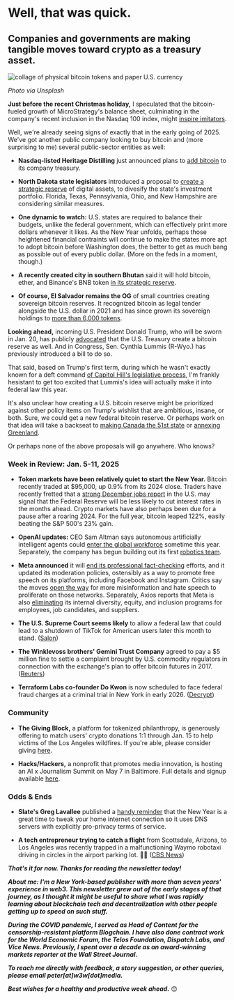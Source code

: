 # Well, that was quick.
## Companies and governments are making tangible moves toward crypto as a treasury asset.

![collage of physical bitcoin tokens and paper U.S. currency](https://w3w.news/img/bestpicko3500.jpg)

*Photo via Unsplash*

**Just before the recent Christmas holiday,** I speculated that the bitcoin-fueled growth of MicroStrategy's balance sheet, culminating in the company's recent inclusion in the Nasdaq 100 index, might [inspire imitators](https://w3wnews.substack.com/p/are-microstrategy-imitators-on-the).

Well, we're already seeing signs of exactly that in the early going of 2025. We've got another public company looking to buy bitcoin and (more surprising to me) several public-sector entities as well:

- **Nasdaq-listed Heritage Distilling** just announced plans to [add bitcoin](https://decrypt.co/300469/publicly-traded-distiller-launching-bitcoin-reserve) to its company treasury.  

- **North Dakota state legislators** introduced a proposal to [create a strategic reserve](https://decrypt.co/300499/north-dakota-considers-state-bitcoin-treasury) of digital assets, to divesify the state's investment portfolio. Florida, Texas, Pennsylvania, Ohio, and New Hampshire are considering similar measures.

- **One dynamic to watch:** U.S. states are required to balance their budgets, unlike the federal government, which can effectively print more dollars whenever it likes. As the New Year unfolds, perhaps those heightened financial contraints will continue to make the states more apt to adopt bitcoin before Washington does, the better to get as much bang as possible out of every public dollar. (More on the feds in a moment, though.)

- **A recently created city in southern Bhutan** said it will hold bitcoin, ether, and Binance's BNB token [in its strategic reserve](https://www.coindesk.com/business/2025/01/10/bhutan-s-crypto-reserve-could-pave-way-for-economic-growth-in-other-countries?_gl=1*1u8q1sm*_up*MQ..*_ga*ODIxNTUzODU5LjE3MzY3MDA4Mjk.*_ga_VM3STRYVN8*MTczNjcwMDgyOC4xLjAuMTczNjcwMDgyOC4wLjAuODAxNzEzMDk3).

- **Of course, El Salvador remains the OG** of small countries creating sovereign bitcoin reserves. It recognized bitcoin as legal tender alongside the U.S. dollar in 2021 and has since grown its sovereign holdings to [more than 6,000 tokens](https://www.msn.com/en-us/money/economy/el-salvador-s-nayib-bukele-ready-to-buy-america-s-bitcoin-at-a-discount/ar-BB1r9yMw).

**Looking ahead,** incoming U.S. President Donald Trump, who will be sworn in Jan. 20, has publicly [advocated](https://www.forbes.com/sites/digital-assets/2024/12/14/trump-confirms-bitcoin-reserve-plans-15-trillion-price-boom-predicted/) that the U.S. Treasury create a bitcoin reserve as well. And in Congress, Sen. Cynthia Lummis (R-Wyo.) has previously introduced a bill to do so.

That said, based on Trump's first term, during which he wasn't exactly known for a deft command [of Capitol Hill's legislative process](https://www.nbcnews.com/politics/donald-trump/fact-check-trump-says-he-passed-more-bills-most-presidents-n771116), I'm frankly hesistant to get too excited that Lummis's idea will actually make it into federal law this year.

It's also unclear how creating a U.S. bitcoin reserve might be prioritized against other policy items on Trump's wishlist that are ambitious, insane, or both. Sure, we could get a new federal bitcoin reserve. Or perhaps work on that idea will take a backseat to [making Canada the 51st state](https://apnews.com/article/canada-trump-us-state-131dcff58a8f56116765f160d9f35460) or [annexing Greenland](https://www.nytimes.com/2025/01/11/business/trump-greenland-cost.html).

Or perhaps none of the above proposals will go anywhere. Who knows?

### Week in Review: Jan. 5-11, 2025

- **Token markets have been relatively quiet to start the New Year.** Bitcoin recently traded at $95,000, up 0.9% from its 2024 close. Traders have recently fretted that a [strong December jobs report](https://www.yahoo.com/news/december-jobs-report-u-added-152805621.html) in the U.S. may signal that the Federal Reserve will be less likely to cut interest rates in the months ahead. Crypto markets have also perhaps been due for a pause after a roaring 2024. For the full year, bitcoin leaped 122%, easily beating the S&P 500's 23% gain.

- **OpenAI updates:** CEO Sam Altman says autonomous artificially intelligent agents could [enter the global workforce](https://www.axios.com/2025/01/10/ai-agents-sam-altman-workers) sometime this year. Separately, the company has begun building out its first [robotics team](https://venturebeat.com/ai/openai-has-begun-building-out-its-robotics-team/).

- **Meta announced** it will [end its professional fact-checking](https://edition.cnn.com/2025/01/07/tech/meta-hateful-conduct-policy-update-fact-check/index.html) efforts, and it updated its moderation policies, ostensibly as a way to promote free speech on its platforms, including Facebook and Instagram. Critics say the moves [open the way](https://www.salon.com/2025/01/08/mark-zuckerbergs-meta-makeover-maga-grandpa-is-about-to-get-much-worse/) for more misinformation and hate speech to proliferate on those networks. Separately, Axios reports that Meta is also [eliminating](https://www.platformer.news/meta-kills-dei-program-diversity-inclusion/) its internal diversity, equity, and inclusion programs for employees, job candidates, and suppliers.  

- **The U.S. Supreme Court seems likely** to allow a federal law that could lead to a shutdown of TikTok for American users later this month to stand. ([Salon](https://www.salon.com/2025/01/10/leaning-toward-tiktok-shutdown-reports/?in_brief=true))

- **The Winklevoss brothers' Gemini Trust Company** agreed to pay a $5 million fine to settle a complaint brought by U.S. commodity regulators in connection with the exchange's plan to offer bitcoin futures in 2017. ([Reuters](https://www.yahoo.com/tech/gemini-agrees-5-million-fine-165823188.html))

- **Terraform Labs co-founder Do Kwon** is now scheduled to face federal fraud charges at a criminal trial in New York in early 2026. ([Decrypt](https://decrypt.co/300453/do-kwon-terra-trial-what-you-need-know))

### Community

- **The Giving Block,** a platform for tokenized philanthropy, is generously offering to match users' crypto donations 1:1 through Jan. 15 to help victims of the Los Angeles wildfires. If you're able, please consider giving [here]( https://thegivingblock.com/campaigns/la-wildfires/).

- **Hacks/Hackers,** a nonprofit that promotes media innovation, is hosting an AI x Journalism Summit on May 7 in Baltimore. Full details and signup available [here](https://lu.ma/gxdhtufs?ref=hackshackers.com).

### Odds & Ends

- **Slate's Greg Lavallee** published a [handy reminder](https://slate.com/technology/2024/12/internet-kids-privacy-use-an-alternate-dns-how-to.html) that the New Year is a great time to tweak your home internet connection so it uses DNS servers with explicitly pro-privacy terms of service.

- **A tech entrepreneur trying to catch a flight** from Scottsdale, Arizona, to Los Angeles was recently trapped in a malfunctioning Waymo robotaxi driving in circles in the airport parking lot. 🤦‍♀️ ([CBS News](https://www.cbsnews.com/losangeles/news/la-man-nearly-misses-flight-as-self-driving-waymo-taxi-drives-around-parking-lot-in-circles/))  

_**That's it for now. Thanks for reading the newsletter today!**_

_**About me: I'm a New York-based publisher with more than seven years' experience in web3. This newsletter grew out of the early stages of that journey, as I thought it might be useful to share what I was rapidly learning about blockchain tech and decentralization with other people getting up to speed on such stuff.**_

 _**During the COVID pandemic, I served as Head of Content for the censorship-resistant platform Blogchain. I have also done contract work for the World Economic Forum, the Telos Foundation, Dispatch Labs, and Vice News. Previously, I spent over a decade as an award-winning markets reporter at the Wall Street Journal.**_

 _**To reach me directly with feedback, a story suggestion, or other queries, please email peter[at]w3w[dot]media.**_

 _**Best wishes for a healthy and productive week ahead.**_ 😊
